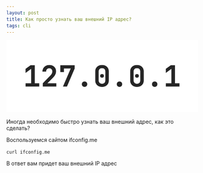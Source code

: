 ```yaml
---
layout: post
title: Как просто узнать ваш внешний IP адрес?
tags: cli
---
```


![](https://raw.githubusercontent.com/tatarinovms/tatarinovms.github.io/master/images/posts/ip/logo.webp)

Иногда необходимо быстро узнать ваш внешний адрес, как это сделать?

Воспользуемся сайтом ifconfig.me

`curl ifconfig.me`

В ответ вам придет ваш внешний IP адрес